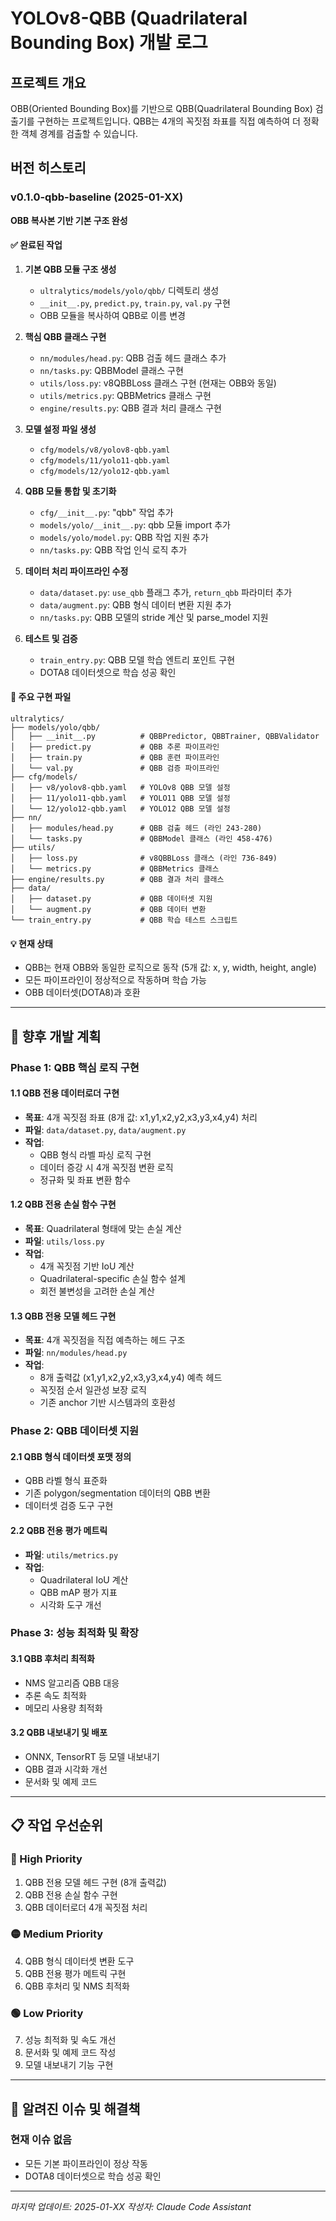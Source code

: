 # YOLOv8-QBB (Quadrilateral Bounding Box) 개발 로그

## 프로젝트 개요
OBB(Oriented Bounding Box)를 기반으로 QBB(Quadrilateral Bounding Box) 검출기를 구현하는 프로젝트입니다.
QBB는 4개의 꼭짓점 좌표를 직접 예측하여 더 정확한 객체 경계를 검출할 수 있습니다.

## 버전 히스토리

### v0.1.0-qbb-baseline (2025-01-XX)
**OBB 복사본 기반 기본 구조 완성**

#### ✅ 완료된 작업
1. **기본 QBB 모듈 구조 생성**
   - `ultralytics/models/yolo/qbb/` 디렉토리 생성
   - `__init__.py`, `predict.py`, `train.py`, `val.py` 구현
   - OBB 모듈을 복사하여 QBB로 이름 변경

2. **핵심 QBB 클래스 구현**
   - `nn/modules/head.py`: QBB 검출 헤드 클래스 추가
   - `nn/tasks.py`: QBBModel 클래스 구현
   - `utils/loss.py`: v8QBBLoss 클래스 구현 (현재는 OBB와 동일)
   - `utils/metrics.py`: QBBMetrics 클래스 구현
   - `engine/results.py`: QBB 결과 처리 클래스 구현

3. **모델 설정 파일 생성**
   - `cfg/models/v8/yolov8-qbb.yaml`
   - `cfg/models/11/yolo11-qbb.yaml` 
   - `cfg/models/12/yolo12-qbb.yaml`

4. **QBB 모듈 통합 및 초기화**
   - `cfg/__init__.py`: "qbb" 작업 추가
   - `models/yolo/__init__.py`: qbb 모듈 import 추가
   - `models/yolo/model.py`: QBB 작업 지원 추가
   - `nn/tasks.py`: QBB 작업 인식 로직 추가

5. **데이터 처리 파이프라인 수정**
   - `data/dataset.py`: `use_qbb` 플래그 추가, `return_qbb` 파라미터 추가
   - `data/augment.py`: QBB 형식 데이터 변환 지원 추가
   - `nn/tasks.py`: QBB 모델의 stride 계산 및 parse_model 지원

6. **테스트 및 검증**
   - `train_entry.py`: QBB 모델 학습 엔트리 포인트 구현
   - DOTA8 데이터셋으로 학습 성공 확인

#### 📝 주요 구현 파일
```
ultralytics/
├── models/yolo/qbb/
│   ├── __init__.py          # QBBPredictor, QBBTrainer, QBBValidator
│   ├── predict.py           # QBB 추론 파이프라인
│   ├── train.py             # QBB 훈련 파이프라인
│   └── val.py               # QBB 검증 파이프라인
├── cfg/models/
│   ├── v8/yolov8-qbb.yaml   # YOLOv8 QBB 모델 설정
│   ├── 11/yolo11-qbb.yaml   # YOLO11 QBB 모델 설정
│   └── 12/yolo12-qbb.yaml   # YOLO12 QBB 모델 설정
├── nn/
│   ├── modules/head.py      # QBB 검출 헤드 (라인 243-280)
│   └── tasks.py             # QBBModel 클래스 (라인 458-476)
├── utils/
│   ├── loss.py              # v8QBBLoss 클래스 (라인 736-849)
│   └── metrics.py           # QBBMetrics 클래스
├── engine/results.py        # QBB 결과 처리 클래스
├── data/
│   ├── dataset.py           # QBB 데이터셋 지원
│   └── augment.py           # QBB 데이터 변환
└── train_entry.py           # QBB 학습 테스트 스크립트
```

#### 💡 현재 상태
- QBB는 현재 OBB와 동일한 로직으로 동작 (5개 값: x, y, width, height, angle)
- 모든 파이프라인이 정상적으로 작동하며 학습 가능
- OBB 데이터셋(DOTA8)과 호환

---

## 🚀 향후 개발 계획

### Phase 1: QBB 핵심 로직 구현
#### 1.1 QBB 전용 데이터로더 구현
- **목표**: 4개 꼭짓점 좌표 (8개 값: x1,y1,x2,y2,x3,y3,x4,y4) 처리
- **파일**: `data/dataset.py`, `data/augment.py`
- **작업**: 
  - QBB 형식 라벨 파싱 로직 구현
  - 데이터 증강 시 4개 꼭짓점 변환 로직
  - 정규화 및 좌표 변환 함수

#### 1.2 QBB 전용 손실 함수 구현  
- **목표**: Quadrilateral 형태에 맞는 손실 계산
- **파일**: `utils/loss.py`
- **작업**:
  - 4개 꼭짓점 기반 IoU 계산
  - Quadrilateral-specific 손실 함수 설계
  - 회전 불변성을 고려한 손실 계산

#### 1.3 QBB 전용 모델 헤드 구현
- **목표**: 4개 꼭짓점을 직접 예측하는 헤드 구조
- **파일**: `nn/modules/head.py`
- **작업**:
  - 8개 출력값 (x1,y1,x2,y2,x3,y3,x4,y4) 예측 헤드
  - 꼭짓점 순서 일관성 보장 로직
  - 기존 anchor 기반 시스템과의 호환성

### Phase 2: QBB 데이터셋 지원
#### 2.1 QBB 형식 데이터셋 포맷 정의
- QBB 라벨 형식 표준화
- 기존 polygon/segmentation 데이터의 QBB 변환
- 데이터셋 검증 도구 구현

#### 2.2 QBB 전용 평가 메트릭
- **파일**: `utils/metrics.py`
- **작업**:
  - Quadrilateral IoU 계산
  - QBB mAP 평가 지표
  - 시각화 도구 개선

### Phase 3: 성능 최적화 및 확장
#### 3.1 QBB 후처리 최적화
- NMS 알고리즘 QBB 대응
- 추론 속도 최적화
- 메모리 사용량 최적화

#### 3.2 QBB 내보내기 및 배포
- ONNX, TensorRT 등 모델 내보내기
- QBB 결과 시각화 개선
- 문서화 및 예제 코드

---

## 📋 작업 우선순위

### 🔴 High Priority
1. QBB 전용 모델 헤드 구현 (8개 출력값)
2. QBB 전용 손실 함수 구현
3. QBB 데이터로더 4개 꼭짓점 처리

### 🟡 Medium Priority  
4. QBB 형식 데이터셋 변환 도구
5. QBB 전용 평가 메트릭 구현
6. QBB 후처리 및 NMS 최적화

### 🟢 Low Priority
7. 성능 최적화 및 속도 개선
8. 문서화 및 예제 코드 작성
9. 모델 내보내기 기능 구현

---

## 🐛 알려진 이슈 및 해결책

### 현재 이슈 없음
- 모든 기본 파이프라인이 정상 작동
- DOTA8 데이터셋으로 학습 성공 확인

---

*마지막 업데이트: 2025-01-XX*
*작성자: Claude Code Assistant*